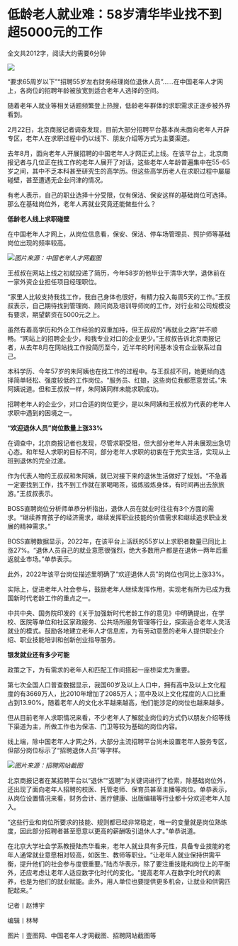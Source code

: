 # 低龄老人就业难：58岁清华毕业找不到超5000元的工作

全文共2012字，阅读大约需要6分钟

![](https://inews.gtimg.com/newsapp_bt/0/15456471358/1000)

“要求65周岁以下”“招聘55岁左右财务经理岗位退休人员”……在中国老年人才网上，各岗位的招聘年龄被放宽到适合老年人选择的空间。

随着老年人就业等相关话题频繁登上热搜，低龄老年群体的求职需求正逐步被外界看到。

2月22日，北京商报记者调查发现，目前大部分招聘平台基本尚未面向老年人开辟专区，老年人在求职过程中仍以线下、朋友介绍等方式为主要渠道。

去年8月，面向老年人开展招聘的中国老年人才网正式上线。在该平台上，北京商报记者与几位正在找工作的老年人展开了对话，这些老年人年龄普遍集中在55-65岁之间，其中不乏本科甚至研究生的高学历。但这些高学历老人在求职过程中屡屡碰壁，甚至遭遇无企业问津的情况。

有老人表示，自己的职业选择十分受限，仅有保洁、保安这样的基础岗位可选择。那么在基础岗位外，老年人再就业究竟还能做些什么？

**低龄老人线上求职碰壁**

在中国老年人才网上，从岗位信息看，保安、保洁、停车场管理员、照护师等基础岗位出现的频率较高。

![](https://inews.gtimg.com/newsapp_bt/0/15683635808/1000)_图片来源：中国老年人才网截图_

王叔叔在网站上线之初就投递了简历，今年58岁的他毕业于清华大学，退休前在一家外资企业担任项目经理职位。

“家里人比较支持我找工作，我自己身体也很好，有精力投入每周5天的工作。”王叔叔表示，自己期待找到管理岗、顾问岗及培训导师岗的工作，对行业和公司规模没有要求，期望薪资在5000元之上。

虽然有着高学历和外企工作经验的双重加持，但王叔叔的“再就业之路”并不顺畅。“网站上的招聘企业少，和我专业对口的企业更少。”王叔叔告诉北京商报记者，从去年8月在网站找工作投简历至今，近半年的时间基本没有企业联系过自己。

本科学历、今年57岁的朱阿姨也在找工作的过程中。与王叔叔不同，她更倾向选择简单轻松、强度较低的工作岗位。“服务员、红娘，这些岗位我都愿意尝试。”朱阿姨说道。但和王叔叔一样，朱阿姨同样未能求职成功。

招聘老年人的企业少，对口合适的岗位更少，是以朱阿姨和王叔叔为代表的老年人求职中遇到的困境之一。

**“欢迎退休人员”岗位数量上涨33%**

在调查中，北京商报记者也发现，尽管求职受阻，但大部分老年人并未展现出急切心态。和年轻人求职的目标不同，部分老年人求职的初衷在于充实生活，实现从上班到退休的完全过渡。

作为代表人物的王叔叔和朱阿姨，就已对接下来的退休生活做好了规划。“不急着一定要找到工作，找不到工作就在家喝喝茶，锻炼锻炼身体，有时间再出去旅旅游。”王叔叔表示。

BOSS直聘岗位分析师单恭分析指出，退休人员在就业时往往有3个方面的需求。“继续养育孩子的经济需求，继续发挥职业技能的价值需求和继续追求职业发展的精神需求。”

BOSS直聘数据显示，2022年，在该平台上活跃的55岁以上求职者数量已同比上涨27%。“退休人员自己的就业意愿很强烈，绝大多数用户都是在退休一两年后重返就业市场。”单恭表示。

此外，2022年该平台岗位描述里明确了“欢迎退休人员”的岗位也同比上涨33%。

实际上，促进老年人社会参与，鼓励老年人继续发挥作用，实现老有所为已成为我国新时代老龄工作的重点之一。

中共中央、国务院印发的《关于加强新时代老龄工作的意见》中明确提出，在学校、医院等单位和社区家政服务、公共场所服务管理等行业，探索适合老年人灵活就业的模式。鼓励各地建立老年人才信息库，为有劳动意愿的老年人提供职业介绍、职业技能培训和创新创业指导服务。

**银发就业还有多少可能**

政策之下，为有需求的老年人和匹配工作间搭起一座桥梁尤为重要。

第七次全国人口普查数据显示，我国60岁及以上人口中，拥有高中及以上文化程度的有3669万人，比2010年增加了2085万人；高中及以上文化程度的人口比重占到13.90%。随着老年人的文化水平越来越高，他们能涉足的岗位也越来越多。

但从目前老年人求职情况来看，不少老年人了解就业岗位的方式仍以朋友介绍等线下渠道为主，所做工作也为保洁、门卫等较为基础的岗位内容。

线上端，除中国老年人才网之外，大部分主流招聘平台尚未设置老年人服务专区，但部分岗位标示了“招聘退休人员”等字样。

![](https://inews.gtimg.com/newsapp_bt/0/15683635983/1000)_图片来源：招聘网站截图_

北京商报记者在某招聘平台以“退休”“返聘”为关键词进行了检索，除基础岗位外，还出现了面向老年人招聘的校医、托管老师、保育员甚至主播等岗位。单恭表示，从岗位设置情况来看，财务会计、医疗健康、出版编辑等行业都十分欢迎老年人加入。

“这些行业和岗位所要求的技能、规则都已经非常稳定，唯一的变量就是岗位熟练度，因此部分招聘者甚至愿意以更高的薪酬吸引退休人才。”单恭说道。

在北京大学社会学系教授陆杰华看来，老年人就业具有多元性，具备专业技能的老年人通常就业意愿相对较高，如医生、教师等职业。“让老年人就业保持供需平衡，提升他们的社会参与度很重要。”陆杰华表示，除了要注重技能和岗位上的平衡外，还应考虑让老年人适应数字化时代的变化。“提高老年人在数字化时代的素养，也是为他们的就业赋能。此外，用人单位也要提供更多机会，让就业和供需匹配起来。”

记者丨赵博宇

编辑丨林琴

图片丨壹图网、中国老年人才网截图、招聘网站截图等

